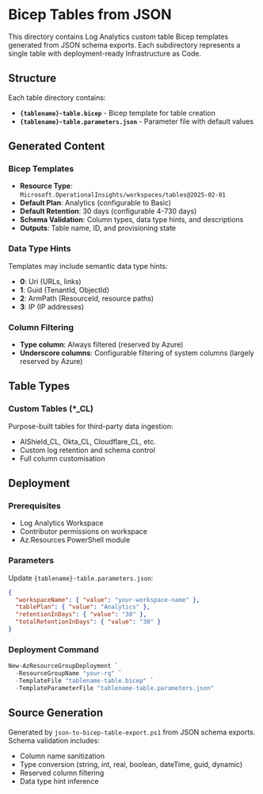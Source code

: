 # Bicep Tables from JSON

This directory contains Log Analytics custom table Bicep templates generated from JSON schema exports. Each subdirectory represents a single table with deployment-ready Infrastructure as Code.

## Structure

Each table directory contains:

- **`{tablename}-table.bicep`** - Bicep template for table creation
- **`{tablename}-table.parameters.json`** - Parameter file with default values

## Generated Content

### Bicep Templates

- **Resource Type**: `Microsoft.OperationalInsights/workspaces/tables@2025-02-01`
- **Default Plan**: Analytics (configurable to Basic)
- **Default Retention**: 30 days (configurable 4-730 days)
- **Schema Validation**: Column types, data type hints, and descriptions
- **Outputs**: Table name, ID, and provisioning state

### Data Type Hints

Templates may include semantic data type hints:

- **0**: Uri (URLs, links)
- **1**: Guid (TenantId, ObjectId)
- **2**: ArmPath (ResourceId, resource paths) 
- **3**: IP (IP addresses)

### Column Filtering

- **Type column**: Always filtered (reserved by Azure)
- **Underscore columns**: Configurable filtering of system columns (largely reserved by Azure)

## Table Types

### Custom Tables (*_CL)

Purpose-built tables for third-party data ingestion:

- AIShield_CL, Okta_CL, Cloudflare_CL, etc.
- Custom log retention and schema control
- Full column customisation

## Deployment

### Prerequisites

- Log Analytics Workspace
- Contributor permissions on workspace
- Az.Resources PowerShell module

### Parameters

Update `{tablename}-table.parameters.json`:

```json
{
  "workspaceName": { "value": "your-workspace-name" },
  "tablePlan": { "value": "Analytics" },
  "retentionInDays": { "value": "30" },
  "totalRetentionInDays": { "value": "30" }
}
```

### Deployment Command

```powershell
New-AzResourceGroupDeployment `
  -ResourceGroupName "your-rg" `
  -TemplateFile "tablename-table.bicep" `
  -TemplateParameterFile "tablename-table.parameters.json"
```

## Source Generation

Generated by `json-to-bicep-table-export.ps1` from JSON schema exports. Schema validation includes:

- Column name sanitization
- Type conversion (string, int, real, boolean, dateTime, guid, dynamic)
- Reserved column filtering
- Data type hint inference

# 
